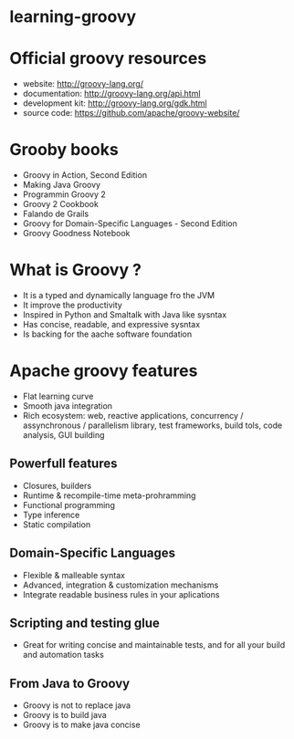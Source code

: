 # learning-groovy

# Official groovy resources

- website: http://groovy-lang.org/
- documentation: http://groovy-lang.org/api.html
- development kit: http://groovy-lang.org/gdk.html
- source code: https://github.com/apache/groovy-website/

# Grooby books

- Groovy in Action, Second Edition
- Making Java Groovy
- Programmin Groovy 2
- Groovy 2 Cookbook
- Falando de Grails
- Groovy for Domain-Specific Languages - Second Edition
- Groovy Goodness Notebook

# What is Groovy ?

- It is a typed and dynamically language fro the JVM
- It improve the productivity
- Inspired in Python and Smaltalk with Java like sysntax
- Has concise, readable, and expressive sysntax
- Is backing for the aache software foundation

# Apache groovy features

- Flat learning curve
- Smooth java integration
- Rich ecosystem: web, reactive applications, concurrency / assynchronous / parallelism library, test frameworks, build tols, code analysis, GUI building

## Powerfull features

- Closures, builders
- Runtime & recompile-time meta-prohramming
- Functional programming
- Type inference
- Static compilation

## Domain-Specific Languages

- Flexible & malleable syntax
- Advanced, integration & customization mechanisms
- Integrate readable business rules in your aplications

## Scripting and testing glue

- Great for writing concise and maintainable tests, and for all your build and automation tasks

## From Java to Groovy

- Groovy is not to replace java
- Groovy is to build java
- Groovy is to make java concise